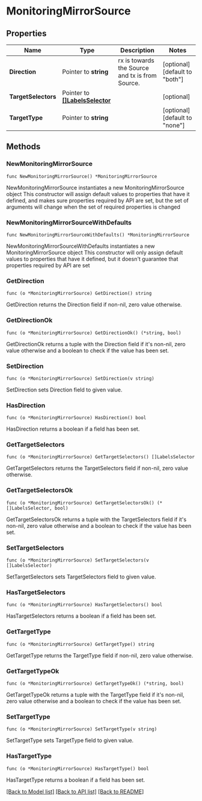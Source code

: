 # MonitoringMirrorSource

## Properties

Name | Type | Description | Notes
------------ | ------------- | ------------- | -------------
**Direction** | Pointer to **string** | rx is towards the Source and tx is from Source. | [optional] [default to "both"]
**TargetSelectors** | Pointer to [**[]LabelsSelector**](LabelsSelector.md) |  | [optional] 
**TargetType** | Pointer to **string** |  | [optional] [default to "none"]

## Methods

### NewMonitoringMirrorSource

`func NewMonitoringMirrorSource() *MonitoringMirrorSource`

NewMonitoringMirrorSource instantiates a new MonitoringMirrorSource object
This constructor will assign default values to properties that have it defined,
and makes sure properties required by API are set, but the set of arguments
will change when the set of required properties is changed

### NewMonitoringMirrorSourceWithDefaults

`func NewMonitoringMirrorSourceWithDefaults() *MonitoringMirrorSource`

NewMonitoringMirrorSourceWithDefaults instantiates a new MonitoringMirrorSource object
This constructor will only assign default values to properties that have it defined,
but it doesn't guarantee that properties required by API are set

### GetDirection

`func (o *MonitoringMirrorSource) GetDirection() string`

GetDirection returns the Direction field if non-nil, zero value otherwise.

### GetDirectionOk

`func (o *MonitoringMirrorSource) GetDirectionOk() (*string, bool)`

GetDirectionOk returns a tuple with the Direction field if it's non-nil, zero value otherwise
and a boolean to check if the value has been set.

### SetDirection

`func (o *MonitoringMirrorSource) SetDirection(v string)`

SetDirection sets Direction field to given value.

### HasDirection

`func (o *MonitoringMirrorSource) HasDirection() bool`

HasDirection returns a boolean if a field has been set.

### GetTargetSelectors

`func (o *MonitoringMirrorSource) GetTargetSelectors() []LabelsSelector`

GetTargetSelectors returns the TargetSelectors field if non-nil, zero value otherwise.

### GetTargetSelectorsOk

`func (o *MonitoringMirrorSource) GetTargetSelectorsOk() (*[]LabelsSelector, bool)`

GetTargetSelectorsOk returns a tuple with the TargetSelectors field if it's non-nil, zero value otherwise
and a boolean to check if the value has been set.

### SetTargetSelectors

`func (o *MonitoringMirrorSource) SetTargetSelectors(v []LabelsSelector)`

SetTargetSelectors sets TargetSelectors field to given value.

### HasTargetSelectors

`func (o *MonitoringMirrorSource) HasTargetSelectors() bool`

HasTargetSelectors returns a boolean if a field has been set.

### GetTargetType

`func (o *MonitoringMirrorSource) GetTargetType() string`

GetTargetType returns the TargetType field if non-nil, zero value otherwise.

### GetTargetTypeOk

`func (o *MonitoringMirrorSource) GetTargetTypeOk() (*string, bool)`

GetTargetTypeOk returns a tuple with the TargetType field if it's non-nil, zero value otherwise
and a boolean to check if the value has been set.

### SetTargetType

`func (o *MonitoringMirrorSource) SetTargetType(v string)`

SetTargetType sets TargetType field to given value.

### HasTargetType

`func (o *MonitoringMirrorSource) HasTargetType() bool`

HasTargetType returns a boolean if a field has been set.


[[Back to Model list]](../README.md#documentation-for-models) [[Back to API list]](../README.md#documentation-for-api-endpoints) [[Back to README]](../README.md)


